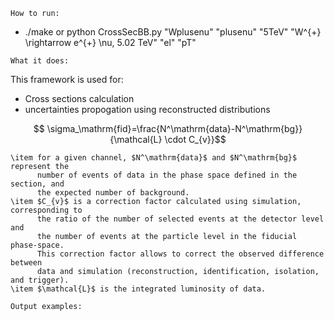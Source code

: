 ```
How to run:
```
-  ./make or python CrossSecBB.py  "Wplusenu"   "plusenu"   "5TeV"  "W^{+} \rightarrow e^{+} \nu, 5.02 TeV" "el" "pT"
  
```
What it does:
```
This framework is used for:
-  Cross sections calculation
-  uncertainties propogation using reconstructed distributions


$$ \sigma_\mathrm{fid}=\frac{N^\mathrm{data}-N^\mathrm{bg}}{\mathcal{L} \cdot C_{v}}$$

    \item for a given channel, $N^\mathrm{data}$ and $N^\mathrm{bg}$ represent the
          number of events of data in the phase space defined in the section, and
          the expected number of background.
    \item $C_{v}$ is a correction factor calculated using simulation, corresponding to
          the ratio of the number of selected events at the detector level and
          the number of events at the particle level in the fiducial phase-space.
          This correction factor allows to correct the observed difference between
          data and simulation (reconstruction, identification, isolation, and trigger).
    \item $\mathcal{L}$ is the integrated luminosity of data.
```
Output examples:
```
